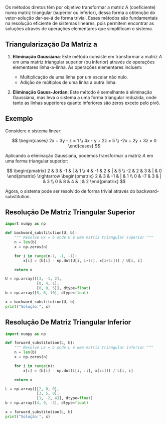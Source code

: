Os métodos diretos têm por objetivo transformar a matriz A (coeficiente) numa matriz triangular (superior ou inferior), dessa forma a obtenção do vetor-solução dar-se-á de forma trivial. Esses métodos são fundamentais na resolução eficiente de sistemas lineares, pois permitem encontrar as soluções através de operações elementares que simplificam o sistema.

## Triangularização Da Matriz a

1. **Eliminação Gaussiana**: Este método consiste em transformar a matriz $A$ em uma matriz triangular superior (ou inferior) através de operações elementares linha-a-linha. As operações elementares incluem:
   - Multiplicação de uma linha por um escalar não nulo.
   - Adição de múltiplos de uma linha a outra linha.

2. **Eliminação Gauss-Jordan**: Este método é semelhante à eliminação Gaussiana, mas leva o sistema a uma forma triangular reduzida, onde tanto as linhas superiores quanto inferiores são zeros exceto pelo pivô.

## Exemplo

Considere o sistema linear:

$$
\begin{cases}
2x + 3y - z = 1 \\
4x - y + 2z = 5 \\
-2x + 2y + 3z = 0
\end{cases}
$$

Aplicando a eliminação Gaussiana, podemos transformar a matriz $A$ em uma forma triangular superior:

$$
\begin{pmatrix}
2 & 3 & -1 & | & 1 \\
4 & -1 & 2 & | & 5 \\
-2 & 2 & 3 & | & 0
\end{pmatrix} \rightarrow 
\begin{pmatrix}
2 & 3 & -1 & | & 1 \\
0 & -7 & 3 & | & 3 \\
0 & 8 & 4 & | & 2
\end{pmatrix}
$$

Agora, o sistema pode ser resolvido de forma trivial através do backward-substitution.

## Resolução De Matriz Triangular Superior

```python
import numpy as np

def backward_substitution(U, b):
    """ Resolve Ux = b onde U é uma matriz triangular superior """
    n = len(b)
    x = np.zeros(n)

    for i in range(n-1, -1, -1):
        x[i] = (b[i] - np.dot(U[i, i+1:], x[i+1:])) / U[i, i]

    return x

U = np.array([[3, -1, 2],
              [0, 4, 1],
              [0, 0, 5]], dtype=float)
b = np.array([5, 6, 10], dtype=float)

x = backward_substitution(U, b)
print("Solução:", x)
```

## Resolução De Matriz Triangular Inferior

```python
import numpy as np

def forward_substitution(L, b):
    """ Resolve Lx = b onde L é uma matriz triangular inferior """
    n = len(b)
    x = np.zeros(n)

    for i in range(n):
        x[i] = (b[i] - np.dot(L[i, :i], x[:i])) / L[i, i]

    return x

L = np.array([[2, 0, 0],
              [3, 5, 0],
              [1, -2, 4]], dtype=float)
b = np.array([4, 9, -3], dtype=float)

x = forward_substitution(L, b)
print("Solução:", x)
```
